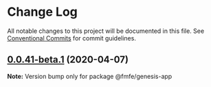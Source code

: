 # Change Log

All notable changes to this project will be documented in this file.
See [Conventional Commits](https://conventionalcommits.org) for commit guidelines.

## [0.0.41-beta.1](https://github.com/fmfe/genesis/compare/v0.0.41-beta.0...v0.0.41-beta.1) (2020-04-07)

**Note:** Version bump only for package @fmfe/genesis-app
